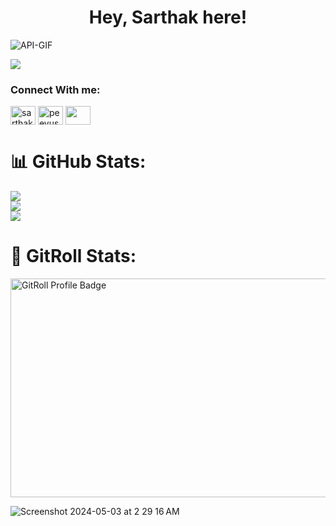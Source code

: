<h1 align="center"> Hey, Sarthak here!</h1> 

![API-GIF](https://github.com/sarthakkapila/sarthakkapila/assets/112886451/cbf46d8e-60be-4e01-8e18-c0a8475bc70c)

[![](https://visitcount.itsvg.in/api?id=sarthakkapila&label=Profile%20Views&pretty=false)](https://visitcount.itsvg.in)

<h3 align="left">Connect With me:</h3>
<p align="left">
<a href="https://twitter.com/sarthakkapila0" target="blank"><img align="center" src="https://raw.githubusercontent.com/rahuldkjain/github-profile-readme-generator/master/src/images/icons/Social/twitter.svg" alt="sarthak" height="30" width="40" /></a>
<a href="https://linkedin.com/in/sarthakkapila ." target="blank"><img align="center" src="https://raw.githubusercontent.com/rahuldkjain/github-profile-readme-generator/master/src/images/icons/Social/linked-in-alt.svg" alt="peeyush ." height="30" width="40" /></a>
<a href="https://wakatime.com/@sarthakkapila" target="blank"><img align="center" src="https://atnartur.ru/content/2016/07/wakatime/logo.png" alt="" height="30" width="40" /></a>
</p>


# 📊 GitHub Stats:
![](https://github-readme-stats.vercel.app/api?username=sarthakkapila&theme=nightowl&hide_border=false&include_all_commits=true&count_private=false)<br/>
![](https://github-readme-streak-stats.herokuapp.com/?user=sarthakkapila&theme=nightowl&hide_border=false)<br/>
![](https://github-readme-stats.vercel.app/api/top-langs/?username=sarthakkapila&theme=nightowl&hide_border=false&include_all_commits=true&count_private=false&layout=compact)

# 🥷 GitRoll Stats:
<a href="https://gitroll.io/profile/uUONSEnFpgBPwVoHxMWikB78gQrv1" target="_blank"><img src="https://gitroll.io/api/badges/profiles/v1/uUONSEnFpgBPwVoHxMWikB78gQrv1" alt="GitRoll Profile Badge" height="350" width="600" /></a>

![Screenshot 2024-05-03 at 2 29 16 AM](https://github.com/sarthakkapila/sarthakkapila/assets/112886451/2b44a477-fa1b-4bd3-80be-f145b7849e46)
